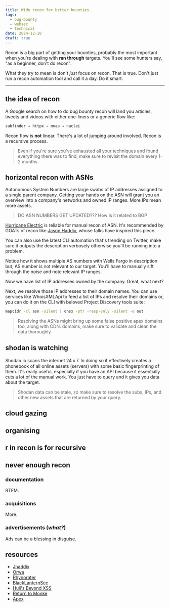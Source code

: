 ```yaml
---
title: Wide recon for better bounties.
tags:
  - bug-bounty
  - websec
  - technical
date: 2024-12-18
draft: true
---
```

Recon is a big part of getting your bounties, probably the most important when you're dealing with __ran through__ targets. You'll see some hunters say, "as a beginner, don't do recon".

What they try to mean is don't *just* focus on recon. That is true. Don't just run a recon automation tool and call it a day. Do it smart. 

---
## the idea of recon

A Google search on how to do bug bounty recon will land you articles, tweets and videos with either one-liners or a generic flow like:

```bash
subfinder → httpx → nmap → nuclei
```

Recon flow is ****not**** linear. There's a lot of jumping around involved. Recon is a recursive process.

> Even if you're sure you've exhausted all your techniques and found everything there was to find, make sure to revisit the domain every 1-2 months.

## horizontal recon with ASNs

Autonomous System Numbers are large swabs of IP addresses assigned to a single parent company. Getting your hands on the ASN will grant you an overview into a company's networks and owned IP ranges. More IPs mean more assets.

> DO ASN NUMBERS GET UPDATED??? How is it related to BGP

[Hurricane Electric](https://bgp.he.net) is reliable for manual recon of ASN. It's recommended by GOATs of recon like [Jason Haddix](https://x.com/jhaddix), whose talks have inspired this piece.

You can also use the latest CLI automation that's trending on Twitter, make sure it outputs the description verbosely otherwise you'll be running into a problem.




Notice how it shows multiple AS numbers with Wells Fargo in description but, AS number is not relevant to our target. You'll have to manually sift through the noise and note relevant IP ranges.

Now we have list of IP addresses owned by the company. Great, what next?

Next, we resolve those IP addresses to their domain names. You can use services like WhoisXMLApi to feed a list of IPs and resolve their domains or, you can do it on the CLI with beloved Project Discovery tools suite:

```sh
mapcidr -cl asn -silent | dnsx -ptr -resp-only -silent -o out
```

>Resolving the ASNs might bring up some false positive apex domains too, along with CDN. domains, make sure to validate and clean the data thoroughly.

## shodan is watching

Shodan.io scans the internet 24ｘ7. In doing so it effectively creates a phonebook of all online assets (servers) with some basic fingerprinting of them. It's really useful, especially if you have an API because it essentially cuts a lot of the manual work. You just have to query and it gives you data about the target.
>Shodan data can be stale, so make sure to resolve the subs, IPs, and other new assets that are returned by your query.
## cloud gazing


## organising 
## r in recon is for recursive

  

## never enough recon

### documentation

RTFM.

### acquisitions

More.

### advertisements (*what?*)

Ads can be a blessing in disguise.

## resources

- [Jhaddix](https://x.com/jhaddix)
- [Orwa](https://x.com/GodfatherOrwa)
- [Rhynorater](https://x.com/Rhynorater)
- [BlackLanternSec](https://www.blacklanternsecurity.com/)
- [Huli's Beyond XSS](https://aszx87410.github.io/beyond-xss/en/)
- [Return to Monke](https://www.monke.ie/p/monkes-guide-bug-bounty-methodology)
- [Apex](https://apexvicky.medium.com/)